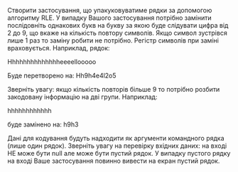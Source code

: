 Створити застосування, що упакуковуватиме рядки за допомогою алгоритму RLE. У випадку Вашого застосування потрібно замінити послідовніть однакових букв на букву за якою буде слідувати цифра від 2 до 9, що вкаже на кількість повтору символів. Якщо символ зустрівся лише 1 раз то заміну робити не потрібно. Регістр символів при заміні враховується. Наприклад, рядок:

Hhhhhhhhhhhhhheeeellooooo
      
Буде перетворено на:
Hh9h4e4l2o5
      
Зверніть увагу: якщо кількість повторів більше 9 то потрібно розбити закодовану інформацію на дві групи. Наприклад:

hhhhhhhhhhhh
      
буде замінено на:
h9h3
      
Дані для кодування будуть надходити як аргументи командного рядка (лише один рядок). Зверніть увагу на перевірку вхідних даних: на вході НЕ може бути null але може бути пустий рядок. У випадку пустого рядку на вході Ваше застосування повинно вивести на екран пустий рядок.